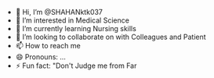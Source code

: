 - 👋 Hi, I’m @SHAHANktk037
- 👀 I’m interested in Medical Science 
- 🌱 I’m currently learning Nursing skills 
- 💞️ I’m looking to collaborate on with Colleagues and Patient 
- 📫 How to reach me 
- 😄 Pronouns: ...
- ⚡ Fun fact: "Don't Judge me from Far

<!---
SHAHANktk037/SHAHANktk037 is a ✨ special ✨ repository because its `README.md` (this file) appears on your GitHub profile.
You can click the Preview link to take a look at your changes.
--->
